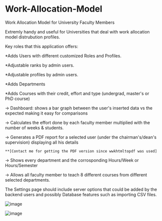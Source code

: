 # Work-Allocation-Model
Work Allocation Model for University Faculty Members 

Extremly handy and useful for Universities that deal with work allocation model distrubution profiles.

Key roles that this application offers:

*Adds Users with different customized Roles and Profiles.

*Adjustable ranks by admin users.

*Adjustable profiles by admin users.

*Adds Departments 

*Adds Courses with their credit, effort and type (undergrad, master's or PhD course)


-> Dashboard: shows a bar graph between the user's inserted data vs the expected making it easy for comparisons

-> Calculates the effort done by each faculty member multiplied with the number of weeks & students.

-> Generates a PDF report for a selected user (under the chairman's/dean's supervision) displaying all his details

    **[Contact me for getting the PDF version since wwkhtmltopdf was used]
    
-> Shows every department and the corrosponding Hours/Week or Hours/Semester

-> Allows all faculty member to teach 8 different courses from different selected departments.


The Settings page should include server options that could be added by the backend users and possibly Database features such as importing CSV files.

![image](https://user-images.githubusercontent.com/86585818/195411288-84171c7b-0b4f-4608-990d-d8a14d4e660a.png)

![image](https://user-images.githubusercontent.com/86585818/195411997-498d1383-11ea-4930-aa65-c09ce149c4de.png)
